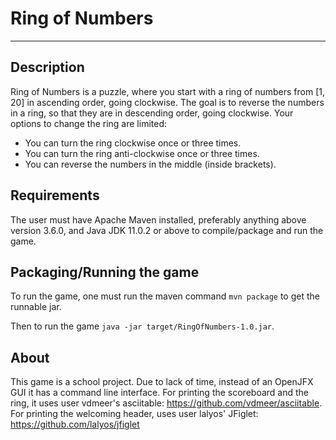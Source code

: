 Ring of Numbers
===============
---
Description
-----------
Ring of Numbers is a puzzle, where you start with a ring of numbers from [1, 20] in ascending order, going clockwise.
The goal is to reverse the numbers in a ring, so that they are in descending order, going clockwise. Your options to change the ring are limited:
* You can turn the ring clockwise once or three times.
* You can turn the ring anti-clockwise once or three times.
* You can reverse the numbers in the middle (inside brackets).

Requirements
------------
The user must have Apache Maven installed, preferably anything above version 3.6.0, and Java JDK 11.0.2 or above to compile/package and run the game.

Packaging/Running the game
-----------------
To run the game, one must run the maven command ```mvn package``` to get the runnable jar.

Then to run the game ```java -jar target/RingOfNumbers-1.0.jar```.

About
------
This game is a school project. Due to lack of time, instead of an OpenJFX GUI it has a command line interface.
For printing the scoreboard and the ring, it uses user vdmeer's asciitable: https://github.com/vdmeer/asciitable.
For printing the welcoming header, uses user lalyos' JFiglet: https://github.com/lalyos/jfiglet
